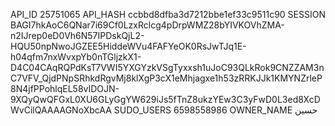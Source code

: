 API_ID 25751065
API_HASH ccbbd8dfba3d7212bbe1ef33c9511c90
SESSION BAGI7hkAoC6QNar7i69Cf0LzxRclcg4pDrpWMZ28bYIVKOVhZMA-n2IJrep0eD0Vh6N57IPDskQjL2-HQU50npNwoJGZEE5HiddeWVu4FAFYeOK0RsJwTJq1E-h04qfm7nxWvxpYb0nTGljzkX1-D4C04CAqRQPdKsT7VWI5YXGYzkVSgTyxxsh1uJoC93QLkRok9CNZZAM3nC7VFV_QjdPNpSRhkdRgvMj8klXgP3cX1eMhjagxe1h53zRRKJJk1KMYNZrleP8N4jfPPohlqEL58vIDOJN-9XQyQwQFGxL0XU6GLyGgYW629iJs5fTnZ8ukzYEw3C3yFwD0L3ed8XcDWvCilQAAAAGNoXbcAA
SUDO_USERS 6598558986
OWNER_NAME حسين
